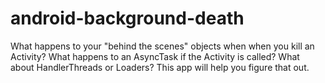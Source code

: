 # android-background-death
What happens to your "behind the scenes" objects when when you kill an Activity? What happens to an AsyncTask if the Activity is called? What about HandlerThreads or Loaders? This app will help you figure that out.
